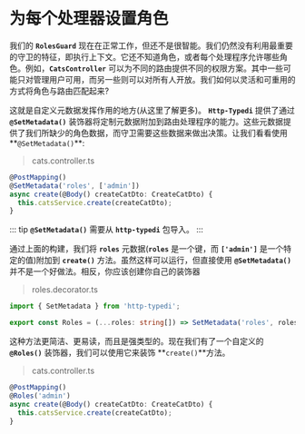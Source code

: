 # 为每个处理器设置角色

我们的 **`RolesGuard`** 现在在正常工作，但还不是很智能。我们仍然没有利用最重要的守卫的特征，即执行上下文。它还不知道角色，或者每个处理程序允许哪些角色。例如，**`CatsController`** 可以为不同的路由提供不同的权限方案。其中一些可能只对管理用户可用，而另一些则可以对所有人开放。我们如何以灵活和可重用的方式将角色与路由匹配起来?

这就是自定义元数据发挥作用的地方(从这里了解更多)。 **`Http-Typedi`** 提供了通过 **`@SetMetadata()`** 装饰器将定制元数据附加到路由处理程序的能力。这些元数据提供了我们所缺少的角色数据，而守卫需要这些数据来做出决策。让我们看看使用**`@SetMetadata()`**:

> cats.controller.ts

```ts
@PostMapping()
@SetMetadata('roles', ['admin'])
async create(@Body() createCatDto: CreateCatDto) {
  this.catsService.create(createCatDto);
}
```

::: tip
**`@SetMetadata()`** 需要从 **`http-typedi`** 包导入。
:::

通过上面的构建，我们将 **`roles`** 元数据(**`roles`** 是一个键，而 **`['admin']`** 是一个特定的值)附加到 **`create()`** 方法。虽然这样可以运行，但直接使用 **`@SetMetadata()`** 并不是一个好做法。相反，你应该创建你自己的装饰器

> roles.decorator.ts

```ts
import { SetMetadata } from 'http-typedi';

export const Roles = (...roles: string[]) => SetMetadata('roles', roles);

```

这种方法更简洁、更易读，而且是强类型的。现在我们有了一个自定义的 **`@Roles()`** 装饰器，我们可以使用它来装饰 **`create()`**方法。

> cats.controller.ts

```ts
@PostMapping()
@Roles('admin')
async create(@Body() createCatDto: CreateCatDto) {
  this.catsService.create(createCatDto);
}

```